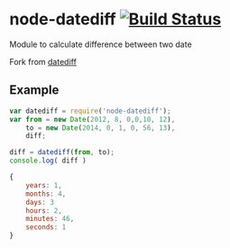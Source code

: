 node-datediff [![Build Status](https://travis-ci.org/dmfilipenko/datediff.svg?branch=master)](https://travis-ci.org/dmfilipenko/datediff)
========

Module to calculate difference between two date

Fork from [datediff](https://www.npmjs.com/package/datediff)
## Example

```js
var datediff = require('node-datediff');
var from = new Date(2012, 8, 0,0,10, 12),
    to = new Date(2014, 0, 1, 0, 56, 13),
    diff;

diff = datediff(from, to);
console.log( diff )

```


```js
{
	years: 1,
	months: 4,
	days: 3
	hours: 2,
	minutes: 46,
	seconds: 1
}
```
